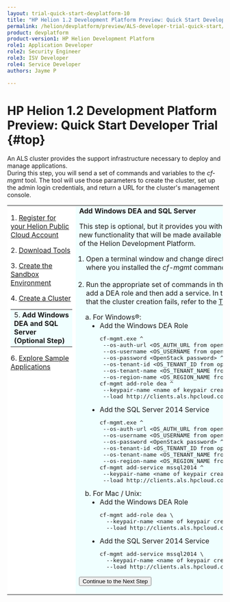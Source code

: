 ```yaml
---
layout: trial-quick-start-devplatform-10
title: "HP Helion 1.2 Development Platform Preview: Quick Start Developer Trial Step 5"
permalink: /helion/devplatform/preview/ALS-developer-trial-quick-start/5/
product: devplatform
product-version1: HP Helion Development Platform
role1: Application Developer
role2: Security Engineer
role3: ISV Developer 
role4: Service Developer
authors: Jayme P

---
```

<!--UNDER REVISION-->

<script>
function PageRefresh {
onLoad="window.refresh"
}
PageRefresh();
</script>

# HP Helion 1.2 Development Platform Preview: Quick Start Developer Trial {#top}

An ALS cluster provides the support infrastructure necessary to deploy and manage applications. <br />During this step, you will send a set of commands and variables to the <i>cf-mgmt</i> tool. The tool will use those parameters to create the cluster, set up the admin login credentials, and return a URL for the cluster's management console. 

<table style="background-color: #FFF; vertical-align:top;">
<tr style="padding: 0;">
<td style="vertical-align:top;">
<p>
1. <a href="http://15.184.32.138/helion/devplatform/preview/ALS-developer-trial-quick-start/">Register for your Helion Public Cloud Account</a>
</p><p>
2. <a href="http://15.184.32.138/helion/devplatform/preview/ALS-developer-trial-quick-start/2">Download Tools</i></a>
</p><p>
3. <a href="http://15.184.32.138/helion/devplatform/preview/ALS-developer-trial-quick-start/3">Create the Sandbox Environment</a>
</p>
<p>
4. <a href="http://15.184.32.138/helion/devplatform/preview/ALS-developer-trial-quick-start/4">Create a Cluster</a>
</p>

  <table border="0" style="background-color: #FFF;">
   <tr>
   <td style="background-color: #F0FFFF;">
    5.&nbsp;<b>Add&nbsp;Windows DEA and SQL Server (Optional Step)</b>
   </td>
   </tr>
   </table>
<p>
6. <a href="http://15.184.32.138/helion/devplatform/preview/ALS-developer-trial-quick-start/6">Explore Sample Applications</a>
</p>
</td>

<td style="background-color: #F0FFFF; vertical-align: top;"><b>Add Windows DEA and SQL Server</b>
<p>This step is optional, but it provides you with early access to the<br /> new functionality that will be made available in the next version<br /> of the Helion Development Platform.
<ol style="padding-left: 1em;">
<li>Open a terminal window and change directory to the location<br /> where you installed the <i>cf-mgmt</i> command-line tool.
</li><br />
<li>Run the appropriate set of commands in the <i>cf-mgmt</i> tool to<br /> add a DEA role and then add a service. In the unlikely event<br /> that the cluster creation fails, refer to the <a href="http://15.184.32.138/helion/devplatform/preview/ALS-developer-trial-quick-start/troubleshooting">Troubleshooting tips</a>.<p>
<ol style="list-style-type: lower-alpha; padding-left: 1em;">
<li>For Windows&#174;:
<ul style="list-style-type: disc; padding-left: 1em;">
<li>Add the Windows DEA Role
<pre>
cf-mgmt.exe ^
 --os-auth-url &lt;OS_AUTH_URL from openstackrc&gt; ^
 --os-username &lt;OS_USERNAME from openstackrc&gt; ^
 --os-password &lt;OpenStack password&gt; ^
 --os-tenant-id &lt;OS_TENANT_ID from openstackrc&gt; ^
 --os-tenant-name &lt;OS_TENANT_NAME from openstackrc&gt; ^
 --os-region-name &lt;OS_REGION_NAME from openstackrc&gt; ^
cf-mgmt add-role dea ^
 --keypair-name &lt;name of keypair created earlier&gt; ^
 --load http://clients.als.hpcloud.com/1.2/config/trial-windea.yml
</pre>
<li>Add the SQL Server 2014 Service
<pre>
cf-mgmt.exe ^
 --os-auth-url &lt;OS_AUTH_URL from openstackrc&gt; ^
 --os-username &lt;OS_USERNAME from openstackrc&gt; ^
 --os-password &lt;OpenStack password&gt; ^
 --os-tenant-id &lt;OS_TENANT_ID from openstackrc&gt; ^
 --os-tenant-name &lt;OS_TENANT_NAME from openstackrc&gt; ^
 --os-region-name &lt;OS_REGION_NAME from openstackrc&gt; ^
cf-mgmt add-service mssql2014 ^
 --keypair-name &lt;name of keypair created earlier&gt; ^
 --load http://clients.als.hpcloud.com/1.2/config/trial-mssql2014.yml
</pre>
</ul><li>For Mac / Unix:
<ul style="list-style-type: disc; padding-left: 1em;">
<li>Add the Windows DEA Role
<pre>
cf-mgmt add-role dea \
  --keypair-name &lt;name of keypair created earlier&gt; \
  --load http://clients.als.hpcloud.com/1.2/config/trial-windea.yml
</pre></li>
<li>Add the SQL Server 2014 Service
<pre>cf-mgmt add-service mssql2014 \
  --keypair-name &lt;name of keypair created earlier&gt; \
  --load http://clients.als.hpcloud.com/1.2/config/trial-mssql2014.yml
</pre></li>
</ol>
</ol>

<p><form action="http://15.184.32.138/helion/devplatform/preview/ALS-developer-trial-quick-start/6" method="get">
    <input type="submit" value="Continue to the Next Step" 
         name="Submit" id="frm1_submit" />
</form></p>
</td>
</tr>
</table>
